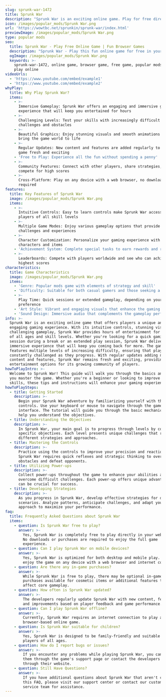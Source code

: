 ```yaml
---
slug: sprunk-war-1472
title: Sprunk War
description: "Sprunk War is an exciting online game. Play for free directly in your browser!"
icon: /images/popular_mods/Sprunk War.png
url: 'https://wowtbc.net/sprunkin/sprunk-war/index.html'
previewImage: /images/popular_mods/Sprunk War.png
type: popular mods
seo:
  title: Sprunk War - Play Free Online Game | Fun Browser Games
  description: "Sprunk War - Play this fun online game for free in your browser. No download required!"
  ogImage: /images/popular_mods/Sprunk War.png
  keywords: >-
    sprunk-war-1472, online game, browser game, free game, popular mods game,
    play online
videoUrls:
  - 'https://www.youtube.com/embed/example1'
  - 'https://www.youtube.com/embed/example2'
whyPlay:
  title: Why Play Sprunk War?
  items:
    - >-
      Immersive Gameplay: Sprunk War offers an engaging and immersive gaming
      experience that will keep you entertained for hours
    - >-
      Challenging Levels: Test your skills with increasingly difficult
      challenges and obstacles
    - >-
      Beautiful Graphics: Enjoy stunning visuals and smooth animations that
      bring the game world to life
    - >-
      Regular Updates: New content and features are added regularly to keep the
      game fresh and exciting
    - 'Free to Play: Experience all the fun without spending a penny'
    - >-
      Community Features: Connect with other players, share strategies, and
      compete for high scores
    - >-
      Cross-Platform: Play on any device with a web browser, no downloads
      required
features:
  title: Key Features of Sprunk War
  image: /images/popular_mods/Sprunk War.png
  items:
    - >-
      Intuitive Controls: Easy to learn controls make Sprunk War accessible for
      players of all skill levels
    - >-
      Multiple Game Modes: Enjoy various gameplay options that provide different
      challenges and experiences
    - >-
      Character Customization: Personalize your gaming experience with unique
      characters and items
    - 'Achievement System: Complete special tasks to earn rewards and recognition'
    - >-
      Leaderboards: Compete with players worldwide and see who can achieve the
      highest scores
characteristics:
  title: Game Characteristics
  image: /images/popular_mods/Sprunk War.png
  items:
    - 'Genre: Popular mods game with elements of strategy and skill'
    - 'Difficulty: Suitable for both casual gamers and those seeking a challenge'
    - >-
      Play Time: Quick sessions or extended gameplay, depending on your
      preference
    - 'Art Style: Vibrant and engaging visuals that enhance the gaming experience'
    - 'Sound Design: Immersive audio that complements the gameplay perfectly'
info: >-
  Sprunk War is an exciting online game that offers players a unique and
  engaging gaming experience. With its intuitive controls, stunning visuals, and
  challenging gameplay, Sprunk War provides hours of entertainment for players
  of all ages and skill levels. Whether you're looking for a quick gaming
  session during a break or an extended play session, Sprunk War delivers an
  immersive experience that will keep you coming back for more. The game
  features multiple levels of increasing difficulty, ensuring that players are
  constantly challenged as they progress. With regular updates adding new
  content and features, Sprunk War remains fresh and exciting, providing endless
  entertainment options for its growing community of players.
howToPlayIntro: >-
  Welcome to Sprunk War! This guide will walk you through the basics and help
  you master the game. Whether you're a beginner or looking to improve your
  skills, these tips and instructions will enhance your gaming experience.
howToPlaySteps:
  - title: Getting Started
    description: >-
      Begin your Sprunk War adventure by familiarizing yourself with the
      controls. Use your keyboard or mouse to navigate through the game
      interface. The tutorial will guide you through the basic mechanics and
      help you understand the objectives.
  - title: Understanding the Objectives
    description: >-
      In Sprunk War, your main goal is to progress through levels by completing
      specific objectives. Each level presents unique challenges that require
      different strategies and approaches.
  - title: Mastering the Controls
    description: >-
      Practice using the controls to improve your precision and reaction time.
      Sprunk War requires quick reflexes and strategic thinking to overcome
      obstacles and defeat opponents.
  - title: Utilizing Power-ups
    description: >-
      Collect power-ups throughout the game to enhance your abilities and
      overcome difficult challenges. Each power-up offers unique advantages that
      can be crucial for success.
  - title: Developing Strategies
    description: >-
      As you progress in Sprunk War, develop effective strategies for different
      scenarios. Analyze patterns, anticipate challenges, and adapt your
      approach to maximize your performance.
faq:
  title: Frequently Asked Questions about Sprunk War
  items:
    - question: Is Sprunk War free to play?
      answer: >-
        Yes, Sprunk War is completely free to play directly in your web browser.
        No downloads or purchases are required to enjoy the full game
        experience.
    - question: Can I play Sprunk War on mobile devices?
      answer: >-
        Yes, Sprunk War is optimized for both desktop and mobile play. You can
        enjoy the game on any device with a web browser and internet connection.
    - question: Are there any in-game purchases?
      answer: >-
        While Sprunk War is free to play, there may be optional in-game
        purchases available for cosmetic items or additional features that don't
        affect core gameplay.
    - question: How often is Sprunk War updated?
      answer: >-
        The developers regularly update Sprunk War with new content, features,
        and improvements based on player feedback and game performance.
    - question: Can I play Sprunk War offline?
      answer: >-
        Currently, Sprunk War requires an internet connection to play as it's a
        browser-based online game.
    - question: Is Sprunk War suitable for children?
      answer: >-
        Yes, Sprunk War is designed to be family-friendly and suitable for
        players of all ages.
    - question: How do I report bugs or issues?
      answer: >-
        If you encounter any problems while playing Sprunk War, you can report
        them through the game's support page or contact the developers directly
        through their website.
    - question: Still Have Questions?
      answer: >-
        If you have additional questions about Sprunk War that aren't covered in
        this FAQ, please visit our support center or contact our customer
        service team for assistance.
---
```


